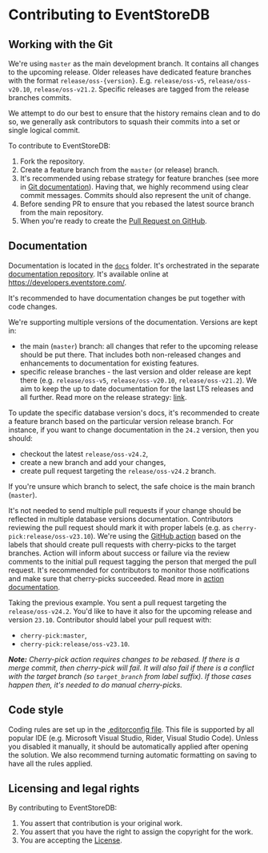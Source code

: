 # Contributing to EventStoreDB

## Working with the Git

We're using `master` as the main development branch. It contains all changes to the upcoming release. Older releases have dedicated feature branches with the format `release/oss-{version}`. E.g. `release/oss-v5`, `release/oss-v20.10`, `release/oss-v21.2`. Specific releases are tagged from the release branches commits.

We attempt to do our best to ensure that the history remains clean and to do so, we generally ask contributors to squash their commits into a set or single logical commit.

To contribute to EventStoreDB:

1. Fork the repository.
2. Create a feature branch from the `master` (or release) branch.
3. It's recommended using rebase strategy for feature branches (see more in [Git documentation](https://git-scm.com/book/en/v2/Git-Branching-Rebasing)). Having that, we highly recommend using clear commit messages. Commits should also represent the unit of change.
4. Before sending PR to ensure that you rebased the latest source branch from the main repository.
5. When you're ready to create the [Pull Request on GitHub](https://github.com/EventStore/EventStore/compare).

## Documentation

Documentation is located in the [`docs`](/docs) folder. It's orchestrated in the separate [documentation repository](https://github.com/EventStore/documentation). It's available online at https://developers.eventstore.com/.

It's recommended to have documentation changes be put together with code changes.

We're supporting multiple versions of the documentation. Versions are kept in:
- the main (`master`) branch: all changes that refer to the upcoming release should be put there. That includes both non-released changes and enhancements to documentation for existing features.
- specific release branches - the last version and older release are kept there (e.g. `release/oss-v5`, `release/oss-v20.10`, `release/oss-v21.2`). We aim to keep the up to date documentation for the last LTS releases and all further. Read more on the release strategy: [link](https://www.eventstore.com/blog/eventstoredb-20.10-lts-has-been-released).

To update the specific database version's docs, it's recommended to create a feature branch based on the particular version release branch. For instance, if you want to change documentation in the `24.2` version, then you should:
- checkout the latest `release/oss-v24.2`,
- create a new branch and add your changes,
- create pull request targeting the `release/oss-v24.2` branch.

If you're unsure which branch to select, the safe choice is the main branch (`master`).

It's not needed to send multiple pull requests if your change should be reflected in multiple database versions documentation. Contributors reviewing the pull request should mark it with proper labels (e.g. as `cherry-pick:release/oss-v23.10`). We're using the [GitHub action](/.github/workflows/cherry-pick-pr-for-label.yml) based on the labels that should create pull requests with cherry-picks to the target branches. Action will inform about success or failure via the review comments to the initial pull request tagging the person that merged the pull request. It's recommended for contributors to monitor those notifications and make sure that cherry-picks succeeded. Read more in [action documentation](https://github.com/EventStore/Automations/tree/master/cherry-pick-pr-for-label).

Taking the previous example. You sent a pull request targeting the `release/oss-v24.2`. You'd like to have it also for the upcoming release and version `23.10`. Contributor should label your pull request with:
- `cherry-pick:master`,
- `cherry-pick:release/oss-v23.10`.

_**Note:** Cherry-pick action requires changes to be rebased. If there is a merge commit, then cherry-pick will fail. It will also fail if there is a conflict with the target branch (so `target_branch` from label suffix). If those cases happen then, it's needed to do manual cherry-picks._

## Code style

Coding rules are set up in the [.editorconfig file](/src/.editorconfig). This file is supported by all popular IDE (e.g. Microsoft Visual Studio, Rider, Visual Studio Code). Unless you disabled it manually, it should be automatically applied after opening the solution. We also recommend turning automatic formatting on saving to have all the rules applied.

## Licensing and legal rights

By contributing to EventStoreDB:

1. You assert that contribution is your original work.
2. You assert that you have the right to assign the copyright for the work.
3. You are accepting the [License](LICENSE.md).
